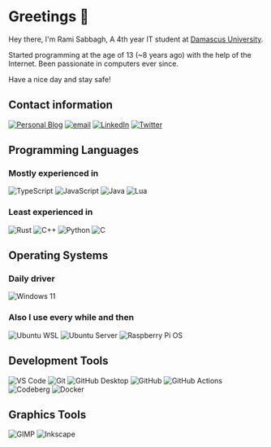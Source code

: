 
# Greetings 👋

Hey there, I'm Rami Sabbagh, A 4th year IT student at [Damascus University](https://en.wikipedia.org/wiki/Damascus_University).

Started programming at the age of 13 (~8 years ago) with the help of the Internet. Been passionate in computers ever since.

Have a nice day and stay safe!

## Contact information

[![Personal Blog][b-blog]][l-blog] [![email][b-email]][l-email] [![LinkedIn][b-linkedin]][l-linkedin] [![Twitter][b-twitter]][l-twitter]

[l-blog]: https://rami-sabbagh.github.io/
[l-email]: mailto:rami.sab07@gmail.com
[l-linkedin]: https://www.linkedin.com/in/rami-sabbagh-2001/
[l-twitter]: https://twitter.com/rami_sab07

[b-blog]: https://img.shields.io/badge/personal%20blog-ffffff.svg?style=for-the-badge&logo=hugo&logoColor=black
[b-email]: https://img.shields.io/badge/email-ea4335.svg?style=for-the-badge&logo=gmail&logoColor=white
[b-linkedin]: https://img.shields.io/badge/linkedin-0a66c2.svg?style=for-the-badge&logo=linkedin&logoColor=white
[b-twitter]: https://img.shields.io/badge/twitter-1da1f2.svg?style=for-the-badge&logo=twitter&logoColor=white

## Programming Languages

### Mostly experienced in

![TypeScript][b-typescript] ![JavaScript][b-javascript] ![Java][b-java] ![Lua][b-lua]

[b-typescript]: https://img.shields.io/badge/typescript-3178c6.svg?style=for-the-badge&logo=typescript&logoColor=white
[b-javascript]: https://img.shields.io/badge/javascript-ead41c.svg?style=for-the-badge&logo=javascript&logoColor=black
[b-java]: https://img.shields.io/badge/java-e01e23.svg?style=for-the-badge&logo=java&logoColor=white
[b-lua]: https://img.shields.io/badge/lua-2c2d72.svg?style=for-the-badge&logo=lua&logoColor=white

### Least experienced in

![Rust][b-rust] ![C++][b-cpp] ![Python][b-python] ![C][b-c]


[b-rust]: https://img.shields.io/badge/rust-000000.svg?style=for-the-badge&logo=rust&logoColor=white
[b-cpp]: https://img.shields.io/badge/c%2b%2b-00599c.svg?style=for-the-badge&logo=c%2b%2b&logoColor=white
[b-python]: https://img.shields.io/badge/python-3776ab.svg?style=for-the-badge&logo=python&logoColor=white
[b-c]: https://img.shields.io/badge/c-a8b9cc.svg?style=for-the-badge&logo=c&logoColor=black

## Operating Systems

### Daily driver

![Windows 11][b-windows]

### Also I use every while and then

![Ubuntu WSL][b-wsl] ![Ubuntu Server][b-ubuntu] ![Raspberry Pi OS][b-raspberry]


[b-windows]: https://img.shields.io/badge/windows%2011-61dafb.svg?style=for-the-badge&logo=windows&logoColor=black
[b-wsl]: https://img.shields.io/badge/ubuntu%20wsl-d24413.svg?style=for-the-badge&logo=ubuntu&logoColor=white
[b-ubuntu]: https://img.shields.io/badge/ubuntu%20server-d24413.svg?style=for-the-badge&logo=ubuntu&logoColor=white
[b-raspberry]: https://img.shields.io/badge/raspberry%20pi%20os-bd053a.svg?style=for-the-badge&logo=raspberry-pi&logoColor=white

## Development Tools

![VS Code][b-vscode] ![Git][b-git] ![GitHub Desktop][b-github-desktop] ![GitHub][b-github] ![GitHub Actions][b-actions] ![Codeberg][b-codeberg] ![Docker][b-docker]

[b-vscode]: https://img.shields.io/badge/vs%20code-007acc.svg?style=for-the-badge&logo=visual-studio-code&logoColor=white
[b-git]: https://img.shields.io/badge/git-f05032.svg?style=for-the-badge&logo=git&logoColor=white
[b-github-desktop]: https://img.shields.io/badge/github%20desktop-7b63ab.svg?style=for-the-badge&logo=github&logoColor=white
[b-github]: https://img.shields.io/badge/github-000000.svg?style=for-the-badge&logo=github&logoColor=white
[b-actions]: https://img.shields.io/badge/github%20actions-2088ff.svg?style=for-the-badge&logo=github%20actions&logoColor=white
[b-codeberg]: https://img.shields.io/badge/codeberg-2185d0.svg?style=for-the-badge&logo=codeberg&logoColor=white
[b-docker]: https://img.shields.io/badge/docker-2496ed.svg?style=for-the-badge&logo=docker&logoColor=white

## Graphics Tools

![GIMP][b-gimp] ![Inkscape][b-inkscape]

[b-gimp]: https://img.shields.io/badge/gimp-5c5543.svg?style=for-the-badge&logo=gimp&logoColor=white
[b-inkscape]: https://img.shields.io/badge/inkscape-000000.svg?style=for-the-badge&logo=inkscape&logoColor=white
